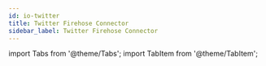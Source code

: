 ```yaml
---
id: io-twitter
title: Twitter Firehose Connector
sidebar_label: Twitter Firehose Connector
---
```


import Tabs from '@theme/Tabs';
import TabItem from '@theme/TabItem';



